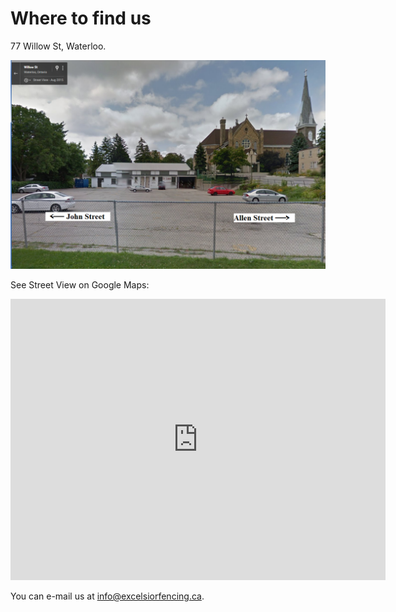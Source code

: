 # Where to find us

77 Willow St, Waterloo.

![StLouisChurch.png](images/StLouisChurch.png)

See Street View on Google Maps: 
<iframe src="https://www.google.com/maps/embed?pb=!1m14!1m8!1m3!1d23164.138277835427!2d-80.511675!3d43.470674!3m2!1i1024!2i768!4f13.1!3m3!1m2!1s0x882bf46dfb8ed4a5%3A0x61f2a6dd8ab446c1!2s61%20Willow%20St%2C%20Waterloo%2C%20ON%20N2J%201V8!5e0!3m2!1sen!2sca!4v1726534273569!5m2!1sen!2sca" width="600" height="450" style="border:0;" allowfullscreen="" loading="lazy" referrerpolicy="no-referrer-when-downgrade"></iframe>

You can e-mail us at [info@excelsiorfencing.ca](mailto:info@excelsiorfencing.ca).
